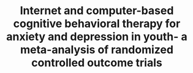 --- 
abstract: '' 
authors: 
 - admin
 -  zarski
 -  H Christensen
 -  Y Stikkelbroek
 -  P Cuijpers
 -  ...
doi: '' 
featured: false 
publication: '*PloS one*, 40' 
publication_short: '' 
publishDate: '2015-01-01' 
title: 'Internet and computer-based cognitive behavioral therapy for anxiety and depression in youth- a meta-analysis of randomized controlled outcome trials' 
url_code: '' 
url_dataset: '' 
url_pdf: '' 
url_poster: '' 
url_project: '' 
url_slides: '' 
url_source: '' 
url_video: '' 
---